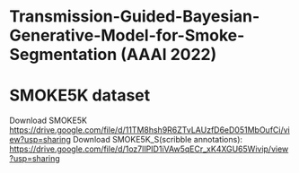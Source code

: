# Transmission-Guided-Bayesian-Generative-Model-for-Smoke-Segmentation (AAAI 2022)


# SMOKE5K dataset 

Download SMOKE5K https://drive.google.com/file/d/11TM8hsh9R6ZTvLAUzfD6eD051MbOufCi/view?usp=sharing
Download SMOKE5K_S(scribble annotations): https://drive.google.com/file/d/1oz7lIPID1iVAw5qECr_xK4XGU65Wivip/view?usp=sharing



